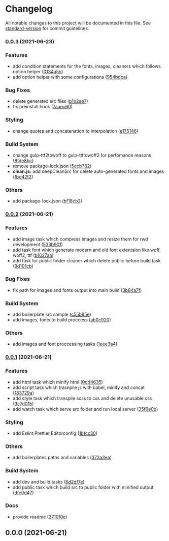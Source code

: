 # Changelog

All notable changes to this project will be documented in this file. See [standard-version](https://github.com/conventional-changelog/standard-version) for commit guidelines.

### [0.0.3](https://github.com/divji/Backpack/compare/v0.0.2...v0.0.3) (2021-06-23)


### Features

* add condition statements for the fonts, images, cleaners which follows option helper ([0134a5b](https://github.com/divji/Backpack/commit/0134a5b7803e4bef2d5dc7bdaa651b2d297a2307))
* add option helper with some configurations ([954bdba](https://github.com/divji/Backpack/commit/954bdba67574ab261c773c9ebc809c6725867e24))


### Bug Fixes

* delete generated src files ([b1b2ae7](https://github.com/divji/Backpack/commit/b1b2ae7d84ab2912d7d60af257dfabaa36d00f26))
* fix preinstall hook ([7aaec60](https://github.com/divji/Backpack/commit/7aaec60a36f90ead77702c8a23384d3fe113731c))


### Styling

* change quotes and concatenation to interpolation ([e175146](https://github.com/divji/Backpack/commit/e175146e3c186e52d2ca88042f360de074ac0fcd))


### Build System

* change gulp-ttf2towoff to gulp-ttftowoff2 for perfomance reasons ([8fde8bc](https://github.com/divji/Backpack/commit/8fde8bcfec0df6c41e9b16be5483dbe93231ad63))
* remove package-lock.json ([5ecb782](https://github.com/divji/Backpack/commit/5ecb782175d963992b229bde76332e8d25f6c23e))
* **clean.js:** add deepCleanSrc for delete auto-generated fonts and images ([fbd42f2](https://github.com/divji/Backpack/commit/fbd42f2d3ffa629b0502811824ed4217ba6ff2ec))


### Others

* add package-lock.json ([bf18cb2](https://github.com/divji/Backpack/commit/bf18cb23230f209f3a680a09d59f9d2fef0ca36b))

### [0.0.2](https://github.com/divji/Backpack/compare/v0.0.1...v0.0.2) (2021-06-21)


### Features

* add image task which compress images and resize them for rwd development ([533b901](https://github.com/divji/Backpack/commit/533b901a88d75a8a64b87f02270dbb762734e753))
* add task font which generate modern and old font extentsion like woff, woff2, ttf ([b1027aa](https://github.com/divji/Backpack/commit/b1027aa02ba810bb24a89a6f73ddd99eaf7a2877))
* add task for public folder cleaner which delete public before build task ([9d101cb](https://github.com/divji/Backpack/commit/9d101cb5192c287e40e4781967e0b40002c13fae))


### Bug Fixes

* fix path for images and fonts output into main build ([3b84a7f](https://github.com/divji/Backpack/commit/3b84a7f59b1c3334643a8790976603ee36e47561))


### Build System

* add boilerplate src sample ([c55b85e](https://github.com/divji/Backpack/commit/c55b85e20c74aaa655a012b30bb828b9079171a9))
* add images, fonts to build proccess ([ab0c920](https://github.com/divji/Backpack/commit/ab0c92068e606aa950e21dc1c542a55d7b091813))


### Others

* add images and font proccessing tasks ([1eee3a4](https://github.com/divji/Backpack/commit/1eee3a497b789e954dbf8f9f16505b4935d4c369))

### [0.0.1](https://github.com/divji/Backpack/compare/v0.0.0...v0.0.1) (2021-06-21)


### Features

* add html task which minify html ([0dd4635](https://github.com/divji/Backpack/commit/0dd4635da50f99c2614c899d21a2b3e634c7aba5))
* add script task which trasnpile js with babel, minify and concat ([183729a](https://github.com/divji/Backpack/commit/183729aad302b5c7a003fe30caed9be5fb38cbdd))
* add style task which transpile scss to css and delete unusable css ([3c7d015](https://github.com/divji/Backpack/commit/3c7d01516fbf1c151be4c504cfc972dfc559b254))
* add watch task which serve src folder and run local server ([35f6e0b](https://github.com/divji/Backpack/commit/35f6e0ba134ad407cd3ca2bae56173c0aa744fc8))


### Styling

* add Eslint,Prettier,Editorconfig ([1bfcc30](https://github.com/divji/Backpack/commit/1bfcc30889d041b7d985377af6702206f7b4474d))


### Others

* add boilerplates paths and variables ([373a3ea](https://github.com/divji/Backpack/commit/373a3eabc569bf4018693b168b59263c6bb20305))


### Build System

* add dev and build tasks ([6d2df7e](https://github.com/divji/Backpack/commit/6d2df7e1e355a63f46dbc9c5badfbf0811bd6757))
* add public task which build src to public folder with minified output ([dfc0d47](https://github.com/divji/Backpack/commit/dfc0d47b5a8637811dc64390d11e94c9dbcf0447))


### Docs

* provide readme ([3710f0e](https://github.com/divji/Backpack/commit/3710f0e78437abb240d7c5af4eba5cdb23f0a8ac))

## 0.0.0 (2021-06-21)
